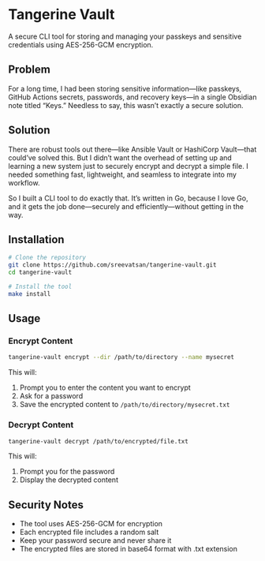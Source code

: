 # Tangerine Vault

A secure CLI tool for storing and managing your passkeys and sensitive credentials using AES-256-GCM encryption.


## Problem

For a long time, I had been storing sensitive information—like passkeys, GitHub Actions secrets, passwords, and recovery keys—in a single Obsidian note titled “Keys.” Needless to say, this wasn’t exactly a secure solution.

## Solution

There are robust tools out there—like Ansible Vault or HashiCorp Vault—that could’ve solved this. But I didn’t want the overhead of setting up and learning a new system just to securely encrypt and decrypt a simple file. I needed something fast, lightweight, and seamless to integrate into my workflow.

So I built a CLI tool to do exactly that. It’s written in Go, because I love Go, and it gets the job done—securely and efficiently—without getting in the way.


## Installation

```bash
# Clone the repository
git clone https://github.com/sreevatsan/tangerine-vault.git
cd tangerine-vault

# Install the tool
make install
```

## Usage

### Encrypt Content

```bash
tangerine-vault encrypt --dir /path/to/directory --name mysecret
```

This will:
1. Prompt you to enter the content you want to encrypt
2. Ask for a password
3. Save the encrypted content to `/path/to/directory/mysecret.txt`

### Decrypt Content

```bash
tangerine-vault decrypt /path/to/encrypted/file.txt
```

This will:
1. Prompt you for the password
2. Display the decrypted content

## Security Notes

- The tool uses AES-256-GCM for encryption
- Each encrypted file includes a random salt
- Keep your password secure and never share it
- The encrypted files are stored in base64 format with .txt extension
